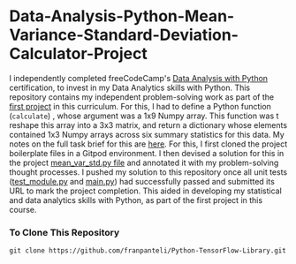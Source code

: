 # Data-Analysis-Python-Mean-Variance-Standard-Deviation-Calculator-Project
I independently completed freeCodeCamp's [Data Analysis with Python](https://www.freecodecamp.org/learn/data-analysis-with-python#data-analysis-with-python-course) certification, to invest in my Data Analytics skills with Python. This repository contains my independent problem-solving work as part of the [first project](https://www.freecodecamp.org/learn/data-analysis-with-python/data-analysis-with-python-projects/mean-variance-standard-deviation-calculator) in this curriculum. For this, I had to define a Python function (`calculate`) , whose argument was a 1x9 Numpy array. This function was t reshape this array into a 3x3 matrix, and return a dictionary whose elements contained 1x3 Numpy arrays across six summary statistics for this data. My notes on the full task brief for this are [here](https://github.com/franpanteli/Data-Analysis-Python-Mean-Variance-Standard-Deviation-Calculator-Project/blob/main/1%20project-task-notes.txt). For this, I first cloned the project boilerplate files in a Gitpod environment. I then devised a solution for this in the project [mean_var_std.py file](https://github.com/franpanteli/Data-Analysis-Python-Mean-Variance-Standard-Deviation-Calculator-Project/blob/main/mean_var_std.py) and annotated it with my problem-solving thought processes. I pushed my solution to this repository once all unit tests ([test_module.py](https://github.com/franpanteli/Data-Analysis-Python-Mean-Variance-Standard-Deviation-Calculator-Project/blob/main/test_module.py) and [main.py](https://github.com/franpanteli/Data-Analysis-Python-Mean-Variance-Standard-Deviation-Calculator-Project/blob/main/main.py)) had successfully passed and submitted its URL to mark the project completion. This aided in developing my statistical and data analytics skills with Python, as part of the first project in this course.

### To Clone This Repository
```
git clone https://github.com/franpanteli/Python-TensorFlow-Library.git
```
